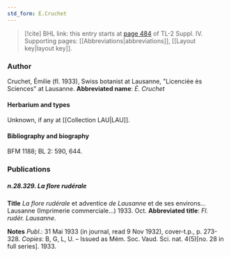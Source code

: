 ```yaml
---
std_form: É.Cruchet
---
```


> [!cite] BHL link: this entry starts at [page 484](https://www.biodiversitylibrary.org/page/33266161) of TL-2 Suppl. IV.
> Supporting pages: [[Abbreviations|abbreviations]], [[Layout key|layout key]].

### Author

Cruchet, Émilie (fl. 1933), Swiss botanist at Lausanne, "Licenciée ès Sciences" at Lausanne. 
**Abbreviated name**: *É. Cruchet*

#### Herbarium and types

Unknown, if any at [[Collection LAU|LAU]].

#### Bibliography and biography

BFM 1188; BL 2: 590, 644.

### Publications

##### n.28.329. La flore rudérale

**Title**
*La flore rudérale* et adventice *de Lausanne* et de ses environs... Lausanne (Imprimerie commerciale...) 1933. Oct.
**Abbreviated title**: *Fl. rudér. Lausanne*.

**Notes**
*Publ*.: 31 Mai 1933 (in journal, read 9 Nov 1932), cover-t.p., p. 273-328. *Copies*: B, G, L, U. – Issued as Mém. Soc. Vaud. Sci. nat. 4(5)\[no. 28 in full series\]. 1933.

